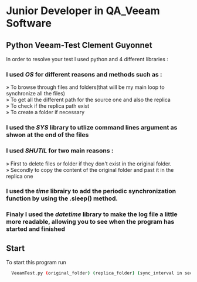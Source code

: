 # Junior Developer in QA_Veeam Software

## Python Veeam-Test Clement Guyonnet 

In order to resolve your test I used python and 4 different libraries : 

<h3>I used <i>OS</i> for different reasons and methods such as :</h3>
	» To browse through files and folders(that will be my main loop to synchronize all the files)<br>
	» To get all the different path for the source one and also the replica<br>
	» To check if the replica path exist <br>
	» To create a folder if necessary 

<h3>I used the <i>SYS</i> library to utlize command lines argument as shwon at the end of the files
</h3>

<h3>I used <i>SHUTIL</i> for two main reasons :</h3>
	» First to delete files or folder if they don't exist in the original folder.<br>
	» Secondly to copy the content of the original folder and past it in the replica one<br>

<h3>I used the <i>time</i> librairy to add the periodic synchronization function by using the .sleep() method.
</h3>

<h3>Finaly I used the <i>datetime</i> library to make the log file a little more readable, allowing you to see when the program has started and finished</h3>

## Start

To start this program run

```bash
  VeeamTest.py (original_folder) (replica_folder) (sync_interval in seconds) (log_file)
```

